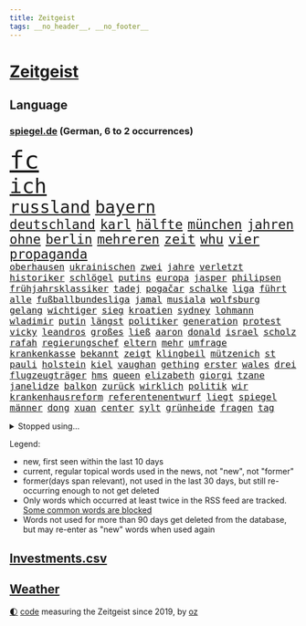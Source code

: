 ```yaml
---
title: Zeitgeist
tags: __no_header__, __no_footer__
---
```


# [Zeitgeist](https://oliz.io/zeitgeist/)

## Language

<h3><a href="https://www.spiegel.de" target="_blank">spiegel.de</a> (German, 6 to 2 occurrences)</h3>
<p style="font-family:monospace">
<span style="font-size:32pt"><a href="news_links.html#fc" class="current">fc</a></span>
<br>
<span style="font-size:27pt"><a href="news_links.html#ich" class="current">ich</a></span>
<br>
<span style="font-size:22pt"><a href="news_links.html#russland" class="current">russland</a></span>
<span style="font-size:22pt"><a href="news_links.html#bayern" class="current">bayern</a></span>
<br>
<span style="font-size:17pt"><a href="news_links.html#deutschland" class="current">deutschland</a></span>
<span style="font-size:17pt"><a href="news_links.html#karl" class="current">karl</a></span>
<span style="font-size:17pt"><a href="news_links.html#hälfte" class="current">hälfte</a></span>
<span style="font-size:17pt"><a href="news_links.html#münchen" class="current">münchen</a></span>
<span style="font-size:17pt"><a href="news_links.html#jahren" class="current">jahren</a></span>
<span style="font-size:17pt"><a href="news_links.html#ohne" class="current">ohne</a></span>
<span style="font-size:17pt"><a href="news_links.html#berlin" class="current">berlin</a></span>
<span style="font-size:17pt"><a href="news_links.html#mehreren" class="current">mehreren</a></span>
<span style="font-size:17pt"><a href="news_links.html#zeit" class="current">zeit</a></span>
<span style="font-size:17pt"><a href="news_links.html#whu" class="new">whu</a></span>
<span style="font-size:17pt"><a href="news_links.html#vier" class="current">vier</a></span>
<span style="font-size:17pt"><a href="news_links.html#propaganda" class="current">propaganda</a></span>
<br>
<span style="font-size:12pt"><a href="news_links.html#oberhausen" class="current">oberhausen</a></span>
<span style="font-size:12pt"><a href="news_links.html#ukrainischen" class="current">ukrainischen</a></span>
<span style="font-size:12pt"><a href="news_links.html#zwei" class="current">zwei</a></span>
<span style="font-size:12pt"><a href="news_links.html#jahre" class="current">jahre</a></span>
<span style="font-size:12pt"><a href="news_links.html#verletzt" class="current">verletzt</a></span>
<span style="font-size:12pt"><a href="news_links.html#historiker" class="current">historiker</a></span>
<span style="font-size:12pt"><a href="news_links.html#schlögel" class="new">schlögel</a></span>
<span style="font-size:12pt"><a href="news_links.html#putins" class="current">putins</a></span>
<span style="font-size:12pt"><a href="news_links.html#europa" class="current">europa</a></span>
<span style="font-size:12pt"><a href="news_links.html#jasper" class="new">jasper</a></span>
<span style="font-size:12pt"><a href="news_links.html#philipsen" class="new">philipsen</a></span>
<span style="font-size:12pt"><a href="news_links.html#frühjahrsklassiker" class="new">frühjahrsklassiker</a></span>
<span style="font-size:12pt"><a href="news_links.html#tadej" class="current">tadej</a></span>
<span style="font-size:12pt"><a href="news_links.html#pogačar" class="current">pogačar</a></span>
<span style="font-size:12pt"><a href="news_links.html#schalke" class="current">schalke</a></span>
<span style="font-size:12pt"><a href="news_links.html#liga" class="current">liga</a></span>
<span style="font-size:12pt"><a href="news_links.html#führt" class="current">führt</a></span>
<span style="font-size:12pt"><a href="news_links.html#alle" class="current">alle</a></span>
<span style="font-size:12pt"><a href="news_links.html#fußballbundesliga" class="current">fußballbundesliga</a></span>
<span style="font-size:12pt"><a href="news_links.html#jamal" class="current">jamal</a></span>
<span style="font-size:12pt"><a href="news_links.html#musiala" class="current">musiala</a></span>
<span style="font-size:12pt"><a href="news_links.html#wolfsburg" class="current">wolfsburg</a></span>
<span style="font-size:12pt"><a href="news_links.html#gelang" class="current">gelang</a></span>
<span style="font-size:12pt"><a href="news_links.html#wichtiger" class="current">wichtiger</a></span>
<span style="font-size:12pt"><a href="news_links.html#sieg" class="current">sieg</a></span>
<span style="font-size:12pt"><a href="news_links.html#kroatien" class="current">kroatien</a></span>
<span style="font-size:12pt"><a href="news_links.html#sydney" class="current">sydney</a></span>
<span style="font-size:12pt"><a href="news_links.html#lohmann" class="new">lohmann</a></span>
<span style="font-size:12pt"><a href="news_links.html#wladimir" class="current">wladimir</a></span>
<span style="font-size:12pt"><a href="news_links.html#putin" class="current">putin</a></span>
<span style="font-size:12pt"><a href="news_links.html#längst" class="current">längst</a></span>
<span style="font-size:12pt"><a href="news_links.html#politiker" class="current">politiker</a></span>
<span style="font-size:12pt"><a href="news_links.html#generation" class="current">generation</a></span>
<span style="font-size:12pt"><a href="news_links.html#protest" class="current">protest</a></span>
<span style="font-size:12pt"><a href="news_links.html#vicky" class="new">vicky</a></span>
<span style="font-size:12pt"><a href="news_links.html#leandros" class="new">leandros</a></span>
<span style="font-size:12pt"><a href="news_links.html#großes" class="current">großes</a></span>
<span style="font-size:12pt"><a href="news_links.html#ließ" class="current">ließ</a></span>
<span style="font-size:12pt"><a href="news_links.html#aaron" class="new">aaron</a></span>
<span style="font-size:12pt"><a href="news_links.html#donald" class="current">donald</a></span>
<span style="font-size:12pt"><a href="news_links.html#israel" class="current">israel</a></span>
<span style="font-size:12pt"><a href="news_links.html#scholz" class="current">scholz</a></span>
<span style="font-size:12pt"><a href="news_links.html#rafah" class="current">rafah</a></span>
<span style="font-size:12pt"><a href="news_links.html#regierungschef" class="current">regierungschef</a></span>
<span style="font-size:12pt"><a href="news_links.html#eltern" class="current">eltern</a></span>
<span style="font-size:12pt"><a href="news_links.html#mehr" class="current">mehr</a></span>
<span style="font-size:12pt"><a href="news_links.html#umfrage" class="current">umfrage</a></span>
<span style="font-size:12pt"><a href="news_links.html#krankenkasse" class="new">krankenkasse</a></span>
<span style="font-size:12pt"><a href="news_links.html#bekannt" class="current">bekannt</a></span>
<span style="font-size:12pt"><a href="news_links.html#zeigt" class="current">zeigt</a></span>
<span style="font-size:12pt"><a href="news_links.html#klingbeil" class="current">klingbeil</a></span>
<span style="font-size:12pt"><a href="news_links.html#mützenich" class="current">mützenich</a></span>
<span style="font-size:12pt"><a href="news_links.html#st" class="current">st</a></span>
<span style="font-size:12pt"><a href="news_links.html#pauli" class="current">pauli</a></span>
<span style="font-size:12pt"><a href="news_links.html#holstein" class="current">holstein</a></span>
<span style="font-size:12pt"><a href="news_links.html#kiel" class="current">kiel</a></span>
<span style="font-size:12pt"><a href="news_links.html#vaughan" class="new">vaughan</a></span>
<span style="font-size:12pt"><a href="news_links.html#gething" class="new">gething</a></span>
<span style="font-size:12pt"><a href="news_links.html#erster" class="current">erster</a></span>
<span style="font-size:12pt"><a href="news_links.html#wales" class="current">wales</a></span>
<span style="font-size:12pt"><a href="news_links.html#drei" class="current">drei</a></span>
<span style="font-size:12pt"><a href="news_links.html#flugzeugträger" class="current">flugzeugträger</a></span>
<span style="font-size:12pt"><a href="news_links.html#hms" class="new">hms</a></span>
<span style="font-size:12pt"><a href="news_links.html#queen" class="current">queen</a></span>
<span style="font-size:12pt"><a href="news_links.html#elizabeth" class="current">elizabeth</a></span>
<span style="font-size:12pt"><a href="news_links.html#giorgi" class="new">giorgi</a></span>
<span style="font-size:12pt"><a href="news_links.html#tzane" class="new">tzane</a></span>
<span style="font-size:12pt"><a href="news_links.html#janelidze" class="new">janelidze</a></span>
<span style="font-size:12pt"><a href="news_links.html#balkon" class="new">balkon</a></span>
<span style="font-size:12pt"><a href="news_links.html#zurück" class="current">zurück</a></span>
<span style="font-size:12pt"><a href="news_links.html#wirklich" class="current">wirklich</a></span>
<span style="font-size:12pt"><a href="news_links.html#politik" class="current">politik</a></span>
<span style="font-size:12pt"><a href="news_links.html#wir" class="current">wir</a></span>
<span style="font-size:12pt"><a href="news_links.html#krankenhausreform" class="current">krankenhausreform</a></span>
<span style="font-size:12pt"><a href="news_links.html#referentenentwurf" class="new">referentenentwurf</a></span>
<span style="font-size:12pt"><a href="news_links.html#liegt" class="current">liegt</a></span>
<span style="font-size:12pt"><a href="news_links.html#spiegel" class="current">spiegel</a></span>
<span style="font-size:12pt"><a href="news_links.html#männer" class="current">männer</a></span>
<span style="font-size:12pt"><a href="news_links.html#dong" class="new">dong</a></span>
<span style="font-size:12pt"><a href="news_links.html#xuan" class="new">xuan</a></span>
<span style="font-size:12pt"><a href="news_links.html#center" class="current">center</a></span>
<span style="font-size:12pt"><a href="news_links.html#sylt" class="current">sylt</a></span>
<span style="font-size:12pt"><a href="news_links.html#grünheide" class="current">grünheide</a></span>
<span style="font-size:12pt"><a href="news_links.html#fragen" class="current">fragen</a></span>
<span style="font-size:12pt"><a href="news_links.html#tag" class="current">tag</a></span>
</p>
<details>
<summary>Stopped using...</summary>
<p class="former" style="font-size:12pt">
150(1241) diskutiert(1241) van(1241) blickt(1240) fischer(1240) registriert(1240) solle(1239) steigenden(1239) usaußenminister(1239) verhängt(1239) österreichische(1239) ausländische(1238) energiewende(1238) entdeckte(1238) erinnerungen(1238) hinweisen(1238) jahrzehnte(1238) körper(1238) möglicher(1238) beteiligten(1237) chelsea(1237) frühen(1237) richterin(1237) depressionen(1236) einstieg(1236) künftigen(1236) meldete(1236) verschiebt(1236) versprach(1236) wünschen(1236) ausfallen(1235) eindruck(1235) eng(1235) kämpfte(1235) mittelmeer(1235) obama(1235) senken(1235) sieger(1235) tiefe(1235) einreisen(1234) gastgeber(1234) katastrophe(1234) kurzem(1234) mahnt(1234) moderne(1234) anderes(1233) becker(1233) bestreitet(1233) facebook(1233) lust(1233) manchen(1233) privaten(1233) standen(1233) verlierer(1233) überlebte(1233) kabinett(1232) märchen(1232) mörder(1232) weitergeht(1232) wettbewerb(1232) zahlung(1232) zustand(1232) digitalisierung(1231) folgte(1231) klimaneutral(1231) landtag(1231) legendären(1231) präsentieren(1231) präsentiert(1231) springt(1231) untersuchungen(1231) kämpfer(1230) polens(1230) rand(1230) verlängern(1230) befreien(1229) enthüllt(1229) ersetzen(1229) großbritanniens(1229) kölner(1229) leitet(1229) verhindert(1229) warschau(1229) eingesetzt(1227) nerven(1226) härter(1225) weite(1225) gekauft(1224) italienischen(1224) drastischen(1223) erlitt(1223) irak(1223) pflanzen(1223) umsatz(1223) bekamen(1222) endspiel(1222) erneuten(1222) gesetze(1222) tausenden(1222) verfehlt(1222) verteidigen(1222) haushalte(1221) tiefen(1217) 23(1216) frisch(1216) aktivistin(1215) kontakt(1213) nachgewiesen(1213) erschießt(1211) führenden(1211) müsste(1211) ökonomen(1211) insolvenz(1209) rang(1206) karten(1205) abhängig(1203) niedrig(1201) grüner(1190) herausforderungen(1190) blinken(1176) ausweg(1159) estland(1113) orte(1075) unis(1049) banken(1038) gestanden(1014) tennisstar(1001) volk(981) schrumpft(971) zugestimmt(953) vegas(947) kollision(940) erscheint(937) kuriose(933) kameras(932) russischem(931) befürwortet(930) king(909) großbank(875) ice(871) krankenkassen(868) wichtiges(863) studenten(853) härte(847) betrüger(838) gletscher(836) tradition(822) guterres(816) sank(814) brennt(809) diskussionen(808) lehrerinnen(805) bat(786) heikel(783) desto(769) expremier(769) afrikanischen(757) verspätungen(739) gestärkt(729) kasse(713) hochschule(711) kriegsbeginn(711) ungewiss(703) lohn(700) starkes(700) gewerkschaften(695) kalt(693) recherchen(664) export(661) dahin(660) 2026(652) sinne(643) tiefer(636) irans(633) gegenzug(621) veröffentlichen(619) erntet(614) finde(610) 16jähriger(603) namens(601) erdbeben(600) erlegen(595) vernichtet(591) chinesen(585) antony(583) toilette(580) schlimmeres(572) island(571) 89(565) hoffnungsträger(564) disney(563) herunter(551) fische(544) missverständnis(542) atlantik(541) zutritt(541) dunkle(539) zweifeln(508) kocht(503) indonesien(500) rückstand(497) general(484) todesstrafe(484) uskonzern(484) leere(481) familienministerin(478) paus(478) misstrauen(474) gleise(472) ig(472) metall(472) bewirken(471) düster(470) kritisierten(470) umso(470) kampfjets(469) credit(467) suisse(467) bedienen(466) jüdische(464) stimmten(459) überlebende(454) überprüfen(453) beunruhigt(451) fotograf(451) abschiebungen(449) flogen(447) strafanzeige(442) jahresbeginn(441) getränke(438) trauern(436) kieler(435) rammt(435) sprint(433) überstanden(433) lockt(427) viertagewoche(425) aggressiv(421) zehnte(419) lebensgefahr(418) zufällig(417) fassen(415) özdemir(413) sorgten(409) profifußball(407) flaschen(403) marode(402) autofahren(400) chatbot(400) befasst(398) metropolen(396) berge(394) menschlichen(394) erneuter(393) jubelt(393) 5000(389) highlight(388) ausgerufen(386) freiwillige(384) uefa(384) sondervermögen(383) insekten(381) läufer(381) 51(378) beantwortet(377) panik(374) wahlsieger(374) dfbpokal(373) dicht(373) alonso(368) grafiken(368) uhren(368) menschliche(363) glücklicher(361) aufträge(360) ausweitung(359) geklaut(359) stürme(356) zukünftig(356) ankommen(352) bezieht(343) erfolgen(343) südwesten(342) unterzeichnet(342) bier(341) regulierung(341) wanderer(340) bahnreisende(339) genaue(338) mutterkonzern(338) sommerspielen(338) kleinkind(337) tatwaffe(336) gegenwind(333) glas(332) imran(330) khan(330) veränderungen(328) wiedergewählt(328) ubs(325) lobte(323) mädchens(321) 13jährige(320) geisel(319) gemälde(319) rahmen(318) staatsbürger(318) übergriff(317) bekämpfung(316) bar(315) lina(314) beine(308) sang(308) massenhaft(307) arbeiter(304) rezepte(303) belgische(301) gästen(300) yoga(297) kuba(296) supreme(296) ifo(295) südkoreas(293) etablierten(292) evakuierung(292) funk(291) nachbesserungen(290) branchenverband(288) militante(287) radikalisierung(287) institute(286) schlägerei(286) schönsten(286) lüneburg(284) raisi(284) strompreise(284) kredite(283) massen(283) prognostiziert(283) unogeneralsekretär(283) brad(282) florenz(282) motto(281) verwechselt(281) anschlägen(279) alben(278) kalender(278) entgehen(273) mobilität(273) verweis(272) blicke(269) luftangriffen(268) helden(266) politologe(264) gabriel(263) jina(261) mahsa(261) unterschied(260) verrückt(256) lindemann(255) model(254) spotify(254) rampenlicht(253) aufgetreten(252) potenziell(252) bunter(251) überlegen(250) durchgreifen(248) gespült(247) lieb(247) stellvertretende(247) aiwanger(246) hubert(246) tatverdächtig(245) systeme(244) nations(243) quellen(243) toronto(242) beeinträchtigungen(240) abends(239) fällig(239) präsidentenwahl(239) händen(238) jemanden(238) ozean(238) selbstoptimierung(238) eindringen(236) gentechnik(236) nachhaltige(235) neubrandenburg(232) verdankt(229) erderwärmung(228) verkehrswende(227) sicheren(225) aufatmen(224) thrones(224) zweitgrößten(224) m(222) gerichtsverfahren(221) palästinensische(221) aufräumen(219) brandmauer(218) nächster(216) streichung(215) varianten(214) aushalten(213) milliardenschweres(213) bemerkenswert(211) 51jährige(209) geleistet(209) ergebnissen(208) anlage(206) wahlkreis(206) libyschen(205) albtraum(204) lady(203) podium(203) rätselt(202) signale(202) abgeschnitten(201) kipppunkt(200) metern(200) antónio(198) kapitol(198) schrecklichen(198) winde(198) bestens(196) frachtschiffe(194) prägen(194) eingeschlossen(193) trendwende(193) jüdisches(192) patientin(192) ratingagentur(192) dauerte(191) hausarrest(191) uber(191) verglichen(191) eigentor(190) rassismusvorwürfe(190) schild(190) vorgesetzte(190) tankstelle(188) hartes(187) xabi(187) überwacht(187) geladen(186) judenhass(186) tänzer(186) 53(185) posts(184) roter(184) express(183) 03(182) böen(182) ansage(181) nachteile(181) exfreundin(180) momente(180) ferne(179) eiffelturm(178) kontrollverlust(178) onkel(176) verübt(176) disziplin(175) sigmar(175) arena(174) ködern(174) usbundesstaaten(174) zeitschrift(174) hühner(172) total(172) unabhängig(172) gleicht(170) heutzutage(170) jugendorganisation(170) indiz(169) populäre(169) würzburg(169) umfragetief(168) kanal(166) antisemitischen(165) atomkraftwerke(165) morgenstunden(165) bars(164) lieferwagen(164) bekanntwerden(163) bezahlbare(163) irrsinn(163) vettel(163) bezug(162) erinnerungskultur(162) süddeutsche(162) 12000(161) ausgangssperre(161) wankt(161) chile(160) manila(160) nszeit(159) ständige(159) gebohrt(158) spätsommer(158) 133(157) gearbeitet(157) kräftiger(157) jean(156) turner(156) 1981(155) mitmenschen(155) time(155) belästigt(154) harsche(154) absoluten(153) organisatoren(153) verdrängt(153) kurdische(152) veranlasst(152) antisemitischer(151) verliebt(150) geiselnehmer(149) israelischer(148) königshaus(148) proben(148) ostukraine(147) erkältung(146) untermauert(146) fallende(145) gesundheitssystem(145) uskongress(145) continental(144) hinterlässt(144) historikerin(144) seitenlinie(144) blätter(142) irische(142) pflegekräfte(142) populären(142) bowl(141) unbewohnbar(141) brandstifter(140) produktionsfirma(140) bundesinnenministerium(139) euebene(139) juristen(139) knappen(139) nassen(139) nflstar(139) pflegte(139) eugelder(138) geschleudert(137) 90jährige(136) abzugeben(136) besorgen(136) husten(136) lebensgefährten(136) schienennetz(136) kritischen(135) mächtiger(135) streifenwagen(135) goetheinstitut(134) attentat(133) delfine(133) radikaler(132) repräsentantenhaus(132) first(130) schuster(130) ukrainehilfen(130) bestätigte(129) dienstälteste(129) feiertage(129) genötigt(129) vielfältig(129) wachsender(129) gekapert(127) verärgern(127) betrugsprozess(126) achtzigerjahre(125) spender(125) anhaltenden(124) hakt(124) ortschaften(124) prangern(124) vorindustriellen(124) zweiprozentziel(124) großzügigen(123) monarchie(122) vernichten(122) bo(121) europameisterschaft(121) huber(121) israelisches(121) messungen(120) schwaben(120) vage(120) überwältigt(120) besitzerin(119) hamasgeiseln(119) köstliche(119) steuerte(119) süddeutschen(118) zärtlichkeit(118) altbundeskanzler(117) etablieren(116) spiegelredakteurin(116) umgebaut(116) begibt(115) rückgängig(115) tunnelsystem(115) unochef(115) agrarminister(114) einführung(114) bekomme(113) tabellenplatz(113) armeechef(112) autobiografie(112) positioniert(112) anklagen(111) schacht(111) tony(111) holger(110) parlamentarier(110) rune(110) universitäten(109) anerkennen(108) autonomiebehörde(108) hagelte(108) krisenstimmung(108) bewirkt(107) einseitige(107) immunsystem(107) oberhalb(107) persönlichkeiten(107) uskampfjets(107) arbeitsrecht(106) feststehen(106) gegentore(106) kap(106) siedler(106) identitäre(105) raptors(105) halbmond(104) lufthansatochter(104) verdreifacht(104) abzuschaffen(103) bakterium(103) benkos(103) ukrainehilfe(103) zusätzliches(103) militärhilfen(102) einmalig(101) rechtliche(101) erfahrung(99) fortuna(99) ware(99) aussetzen(98) beendete(98) bewertung(98) arbeitnehmern(97) erkämpfte(97) gehasst(97) härtetest(97) veränderung(97) vorlagen(97) zündende(97) ausländer(96) erwünscht(96) netzbetreiber(96) topspieler(96) wachsamkeit(96) natomitgliedschaft(95) eigenem(94) festen(94) grammy(94) karneval(94) rechtlich(94) 37jährige(93) 700000(93) religiöser(93) vorjahren(93) antisemitisch(92) erich(92) favoritin(92) schuldenregeln(92) staatsoberhaupt(92) afdnachwuchs(91) dienstleister(91) geräten(91) investments(91) rechtsextremistisch(91) definition(90) hackergruppe(90) steckten(90) 2012(89) entschädigungen(89) geschenkt(89) gießen(89) lava(89) lebensumstände(89) lugner(89) opernball(89) ruandaabschiebungen(89) tatorten(89) todesschützen(89) vernebeln(89) imessage(88) schnappte(88) vereine(88) bernd(87) fantastisch(87) gebärmutterhalskrebs(87) islamische(87) liberia(87) rahmenbedingungen(87) vermehren(87) yahya(87) atomare(86) geliebt(86) mercosurabkommen(86) rechtsextremistische(86) suchten(86) eupolitiker(85) gallen(85) ungeschlagen(85) verwaltungsgericht(85) ausgesperrt(84) eisbaden(84) philosophin(84) regionalbahn(84) rekordsieger(84) verstaatlichung(84) bankenaufsicht(83) eiskalten(83) geert(83) insolventen(83) revolutionieren(83) wilders(83) zweikampf(83) ausverkauft(82) dialoge(82) kamele(82) klugen(82) regenwald(82) unbeschadet(82) vorbehalte(82) warnsignal(82) überschaubar(82) autokonzern(81) fußballklub(81) klimafreundlicher(81) profiteur(81) projekten(81) zuschauen(81) geiselbefreiung(80) haushaltsurteil(80) verlass(80) argentinischen(79) argument(79) dr(79) ernsthaft(79) käse(79) rentnerinnen(79) armin(78) berlinschöneberg(78) etat(78) kirchenoberhaupt(78) riesen(78) tormaschine(78) 18jährige(77) bändigen(77) galeria(77) gebilligt(77) karstadt(77) lieferkettengesetzes(77) virtuellen(77) vorstellungen(77) anschauen(76) bushido(76) gewohnten(76) shishabranche(76) verschüttet(76) bauzeit(75) brauchten(75) dänemarks(75) klimaschutzmaßnahmen(75) reformpaket(75) schlafende(75) 30jährige(74) kaufhof(74) konsumiert(74) verhandlungsführer(74) diensthandys(73) exaußenminister(73) kahlschlag(73) miele(73) mindestlohn(73) präsent(73) ausgedacht(72) fernzüge(72) größe(72) justine(72) niro(72) raschen(72) 125(71) agentur(71) derartige(71) himalaya(71) jahrhundertfigur(71) natopartnern(71) strompreisen(71) stuttgarter(71) 1977(70) finanz(70) konservativer(70) montana(70) prominentesten(70) schulz(70) schwarm(70) betracht(69) buckinghampalast(69) dynamik(69) gesamtweltcup(69) schlimme(69) angefochten(68) bahnchef(68) dithmarschen(68) repressionen(68) spielplan(68) weltcup(68) zurückgehen(68) aufschub(67) billie(67) cybertrucks(67) fußballstadien(67) gerufen(67) italienerin(67) japans(67) schönberger(67) sehnen(67) zunehmen(67) ebike(66) fallstricke(66) festland(66) größtem(66) lockerungen(66) station(66) sängerinnen(66) trio(66) überstehen(66) kreditwürdigkeit(65) poltert(65) schuldigen(65) topform(65) ankläger(64) beigelegt(64) berüchtigt(64) cherson(64) debbie(64) guru(64) reedereien(64) sprengstoff(64) termine(64) 60jähriger(63) autokraten(63) drohschreiben(63) importe(63) saluschny(63) staatssekretär(63) unipräsidentin(63) 28(62) antrieb(62) ausstände(62) bundestagsmandat(62) gigantisch(62) luftalarm(62) nachgerechnet(62) oma(62) verspätete(62) 225(61) fdpfraktionschef(61) mächtig(61) stürmt(61) tödlichste(61) beißen(60) bonuszahlungen(60) geglaubt(60) kaili(60) landsberg(60) petersdom(60) usstreitkräfte(60) walerij(60) 44jährige(59) aktiviert(59) ausblick(59) australian(59) diesjährige(59) legendär(59) zunehmende(59) eingelenkt(58) küstenwächter(58) ac/dc(57) church(57) eruption(57) seuchen(57) ballistische(56) billigangeboten(56) dan(56) indisches(56) iranisches(56) köstlich(56) shoppingapp(56) weißer(56) erledigt(55) it's(55) löchern(55) vorliegt(55) 80000(54) aktenaffäre(54) dreyer(54) druckwelle(54) könige(54) shishatabak(54) stehende(54) treuhandverwaltung(54) wirtschaftsbeziehungen(54) beau(53) buchtipps(53) huthiangriffe(53) gemeindezentrum(52) keineswegs(52) militärbündnis(52) niedergelegt(52) regionalmacht(52) schumacher(52) seeler(52) spiegelsportredaktion(52) teilwiederholung(52) therapien(52) besuchten(51) effektiv(51) filmgeschichte(51) prag(51) bayernstar(50) neujahr(50) asylanträge(49) kaufinteressenten(49) pforzheim(49) spdvorsitzende(49) spiegelkorrespondentin(49) außenhandel(48) elfenbeinküste(48) landkarte(48) leiten(48) nussbaum(48) parlamentsausschuss(48) tanzte(48) winterkorn(48) 22jähriger(47) aminis(47) gebrauch(47) geschädigten(47) pornografie(47) äußersten(47) begegnen(46) berufungsgericht(46) fehlentscheidung(46) niederlagenserie(46) wright(46) 1980(45) absatz(45) abwarten(45) indische(45) pleitewelle(45) russlandsanktionen(45) abbringen(44) carlson(44) fu(44) häuften(44) rekordniveau(44) soziologin(44) tucker(44) alfons(43) einstellungen(43) innsbruck(43) schuhbeck(43) terrorverdächtige(43) cards(42) detonationen(42) offizieller(42) schult(42) spacey(42) 400000(41) kartoffeln(41) niemals(41) premierministerin(41) sichtet(41) unistadt(41) anlässlich(40) japaner(40) liebling(40) mona(40) schmuggler(40) schützte(40) sonderermittler(40) topfavorit(40) wüten(40) bergsteiger(39) gesamtklassements(39) geschmiert(39) geweckt(39) ifw(39) isabel(39) oregon(39) raubüberfälle(39) südtirol(39) triumphieren(39) 1970(38) handfester(38) machtwort(38) märchenhafte(38) spdmann(38) vorsorglich(38) wegfall(38) priscilla(37) regalen(37) sicherheitsapparat(37) arbeitsgericht(36) motivierten(36) regierungsarbeit(36) wahlkampfrede(36) wilder(36) 52jährigen(35) autoritär(35) einzel(35) fernhalten(35) gurken(35) hype(35) polizeibeamter(35) breiten(34) humboldtuniversität(34) neuerdings(34) schmetterling(34) wohnungsbaubranche(34) attal(33) baltimore(33) biathlonteam(33) euaustritt(33) inspektionen(33) jahresanfang(33) lippen(33) michelle(33) sbu(33) täters(33) zeitzeugen(33) darknet(32) etlicher(32) fanatiker(32) fusion(32) geeigneten(32) immobilienpreisen(32) inneren(32) quarterback(32) schießstand(32) stürmten(32) wunderkind(32) anmelden(31) besuchern(31) boykottiert(31) brady(31) brennender(31) direkten(31) fulda(31) geistigen(31) kleinanzeigen(31) losgehen(31) magull(31) schusswaffen(31) topklubs(31) y(31) 1700(30) afrikacup(30) inselstaats(30) migrationsgeschichte(30) office(30) unappetitlich(30) aktionskünstler(29) anhörung(29) dnipro(29) erezept(29) machtlos(29) pünktlich(29) trumpprozess(29) unosicherheitsrats(29) befragte(28) davos(28) grammys(28) jackson(28) ten(28) tragisches(28) verzögerungen(28) wutausbruch(28) drehbuchautor(27) festgenommener(27) fünftgrößte(27) unternommen(27) zukünftige(27) asienmeisterschaft(26) infront(26) rechtsaußenpartei(26) 26jähriger(25) baltischen(25) eingeführte(25) fischerei(25) gefühle(25) hur(25) paradies(25) positionierte(25) fantasien(24) größen(24) nützen(24) sicherheitsrisiko(24) auszahlung(23) autokrat(23) boll(23) edward(23) mahomes(23) protestwelle(23) 49ers(22) horrorfilm(22) jagt(22) passage(22) quarterbacks(22) sophie(22) terrortruppe(22) 220000(21) angelina(21) deutschem(21) gebüsch(21) mühelos(21) unterrichtet(21) batic(20) erläuterte(20) freizubekommen(20) geniale(20) lamar(20) leitmayr(20) metalldiebstahl(20) populärer(20) weltpolitik(20) 2050(19) chemiebranche(19) diabetes(19) drogenherstellung(19) dschungelcamp(19) fitness(19) knarf(19) politikum(19) ravens(19) tricksen(19) völkischen(19) intendant(18) kompliment(18) zurückgeht(18) ärztliche(18) barley(17) eruptionen(17) fahndet(17) gustav(17) katarina(17) sorgenkind(17) trauschein(17) umdrehen(17) besetztes(16) gemeinsames(16) größerer(16) schafen(16) fdpminister(15) karibische(15) russisch(15) antiafddemonstrationen(14) ehrgeiz(14) parkgebühren(14) rechtlichen(14) scheu(14) shahak(14) skipiste(14) swifts(14) tabellenzweiter(14) untreue(14) verfolgungsjagd(14) erbeuten(13) kindesmissbrauchs(13) konkretes(13) kriegsgegner(13) nadeschdin(13) todesurteil(13) afdkandidaten(12) angebunden(12) annika(12) gesichtern(12) holocaustgedenktag(12) jahrzehnts(12) kernkraftwerk(12) kontinent(12) landschaft(12) mitgliedsländer(12) natenom(12) verfassungsgerichtshof(12) brennpunktschulen(11) kenianische(11) staffeln(11) startchancenprogramm(11)
</p>
</details>
<p>Legend:
<ul>
<li><span class="new">new</span>, first seen within the last 10 days</li>
<li><span class="current">current</span>, regular topical words used in the news, not "new", not "former"</li>
<li><span class="former">former(days span relevant)</span>, not used in the last 30 days, but still re-occurring enough to not get deleted</li>
<li>Only words which occurred at least twice in the RSS feed are tracked. <a href="language/filters.py">Some common words are blocked</a></li>
<li>Words not used for more than 90 days get deleted from the database, but may re-enter as "new" words when used again</li>
</ul>
</p>

## [Investments](investments.html)[.csv](investments.csv)

## [Weather](weather.html)

<footer>
<a href="javascript:toggleTheme()" class="nav">🌓</a>
<a href="https://github.com/ooz/zeitgeist">code</a> measuring the Zeitgeist since 2019, by <a href="https://oliz.io">oz</a>
</footer>
